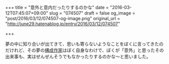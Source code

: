 +++
title = "意外と意内だったりするのかな"
date = "2016-03-12T07:45:07+09:00"
slug = "074507"
draft = false
og_image = "post/2016/03/12/074507-og-image.png"
original_url = "http://june29.hatenablog.jp/entry/2016/03/12/074507"

+++

<p>夢の中に知り合いが出てきて、思いも寄らないようなことをぼくに言ってきたのだけれど、その夢の<a class="keyword" href="http://d.hatena.ne.jp/keyword/%B9%BD%C0%AE%BA%EE%B2%C8">構成作家</a>はぼく自身なわけで、ぼくが「意外」と思ったその出来事も、実はぜんぜんそうでもなかったりするのかな〜と思いました。</p>
